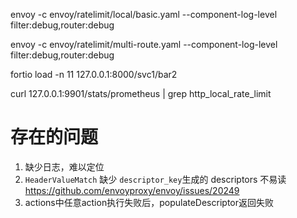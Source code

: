 
envoy -c envoy/ratelimit/local/basic.yaml --component-log-level filter:debug,router:debug

envoy -c envoy/ratelimit/multi-route.yaml --component-log-level filter:debug,router:debug

fortio load -n 11 127.0.0.1:8000/svc1/bar2

curl 127.0.0.1:9901/stats/prometheus | grep http_local_rate_limit


# 存在的问题

1. 缺少日志，难以定位
1. `HeaderValueMatch` 缺少 `descriptor_key`生成的 descriptors 不易读
https://github.com/envoyproxy/envoy/issues/20249
1. actions中任意action执行失败后，populateDescriptor返回失败